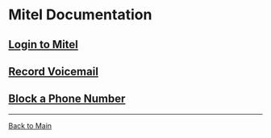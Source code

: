# Mitel Documentation

## [Login to Mitel](/Mitel/Login%20to%20Mitel)

## [Record Voicemail](/Mitel/Record%20Voicemail)

## [Block a Phone Number](/Mitel/Block%20a%20Phone%20Number)

---

[Back to Main](/README.md)
